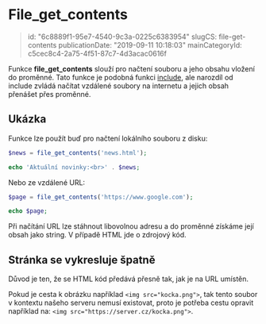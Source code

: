 File_get_contents
=================

> id: "6c8889f1-95e7-4540-9c3a-0225c6383954"
> slugCS: file-get-contents
> publicationDate: "2019-09-11 10:18:03"
> mainCategoryId: c5cec8c4-2a75-4f51-87c7-4d3acac0616f

Funkce **file_get_contents** slouží pro načtení souboru a jeho obsahu vložení do proměnné. Tato funkce je podobná funkci <a href="/include">include</a>, ale narozdíl od include zvládá načítat vzdálené soubory na internetu a jejich obsah přenášet přes proměnné.

Ukázka
------

Funkce lze použít buď pro načtení lokálního souboru z disku:

```php
$news = file_get_contents('news.html');

echo 'Aktuální novinky:<br>' . $news;
```

Nebo ze vzdálené URL:

```php
$page = file_get_contents('https://www.google.com');

echo $page;
```

Při načítání URL lze stáhnout libovolnou adresu a do proměnné získáme její obsah jako string. V případě HTML jde o zdrojový kód.

Stránka se vykresluje špatně
----------------------------

Důvod je ten, že se HTML kód předává přesně tak, jak je na URL umístěn.

Pokud je cesta k obrázku například `<img src="kocka.png">`, tak tento soubor v kontextu našeho serveru nemusí existovat, proto je potřeba cestu opravit například na: `<img src="https://server.cz/kocka.png">`.

